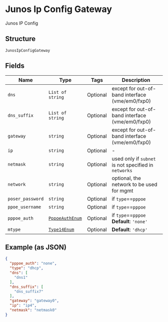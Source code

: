 
# Junos Ip Config Gateway

Junos IP Config

## Structure

`JunosIpConfigGateway`

## Fields

| Name | Type | Tags | Description |
|  --- | --- | --- | --- |
| `dns` | `List of string` | Optional | except for out-of-band interface (vme/em0/fxp0) |
| `dns_suffix` | `List of string` | Optional | except for out-of-band interface (vme/em0/fxp0) |
| `gateway` | `string` | Optional | except for out-of-band interface (vme/em0/fxp0) |
| `ip` | `string` | Optional | - |
| `netmask` | `string` | Optional | used only if `subnet` is not specified in `networks` |
| `network` | `string` | Optional | optional, the network to be used for mgmt |
| `poser_password` | `string` | Optional | if `type`==`pppoe` |
| `ppoe_username` | `string` | Optional | if `type`==`pppoe` |
| `pppoe_auth` | [`PppoeAuthEnum`](../../doc/models/pppoe-auth-enum.md) | Optional | if `type`==`pppoe`<br>**Default**: `'none'` |
| `mtype` | [`Type14Enum`](../../doc/models/type-14-enum.md) | Optional | **Default**: `'dhcp'` |

## Example (as JSON)

```json
{
  "pppoe_auth": "none",
  "type": "dhcp",
  "dns": [
    "dns1"
  ],
  "dns_suffix": [
    "dns_suffix7"
  ],
  "gateway": "gateway0",
  "ip": "ip4",
  "netmask": "netmask0"
}
```

